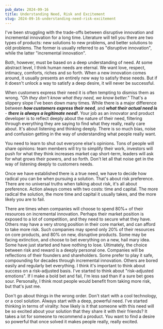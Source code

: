 ```yaml
---
pub_date: 2024-09-16
title: Understanding Need, Risk and Excitement
slug: 2024-09-16-understanding-need-risk-excitement
---
```


I've been struggling with the trade-offs between disruptive innovation and incremental innovation for a long time.
Literature will tell you there are two types of products: new solutions to new problems, and better solutions to old
problems. The former is usually referred to as "disruptive innovation", while the latter "incremental innovation".

Both, however, must be based on a deep understanding of need. At some abstract level, I think human needs are
eternal. We want love, respect, intimacy, comforts, riches and so forth. When a new innovation comes around, it
usually presents an entirely new way to satisfy these needs. But if it doesn't unlock a way to satisfy a deep desire,
it will never be successful.

When customers express their need it is often tempting to dismiss them as wrong. _"Oh they don't know what they need, we
know better."_ That's a slippery slope I've been down many times. While there is a major difference between **_how
customers express their need_**, and **_what their actual need is_** - **_there is always a legitimate need!_**.
Your job as an innovator and product developer is to reflect deeply about the nature of their need, filtering through
everything they are saying to find what they really, really care about. It's about listening and thinking deeply.
There is so much bias, noise and confusion getting in the way of understanding what people really want.

You need to learn to shut out everyone else's opinions. Tons of people will share opinions: team members will try to
simplify their work, investors will push for what they think increases market cap short-term, leaders will ask for what
grows their powers, and so forth. Don't let all that noise get in the way of listening deeply to customers needs.

Once we have established there is a true need, we have to decide how radical you can be when pursuing a solution.
That's about risk preference. There are no universal truths when talking about risk, it's all about preference. Action
always comes with two costs: time and capital. The more radical the solution, the more time and capital it usually
takes, and the more likely you are to fail.

There are times when companies will choose to spend 80%+ of their resources on incremental innovation. Perhaps their
market position is exposed to a lot of competition, and they need to secure what they have. Others may have a very
strong position in their core market, and can afford to take more risk. Such companies may spend only 20% of their
resources on core products, and 80% on new, disruptive products. Some may be facing extinction, and choose to bet
everything on a new, hail mary idea. Some have just started and have nothing to lose. Ultimately, the choice
between risk and reward is a deeply personal one. Companies will be reflections of their founders and shareholders.
Some prefer to play it safe, compounding for decades through incremental innovation. Others are bored easily and
regularly bet everything. I think it's important to think about success on a risk-adjusted basis. I've started to think
about "risk-adjusted emotions". If I make a bold bet and fail, I'm less sad than if a sure bet goes sour. Personally,
I think most people would benefit from taking more risk, but that's just me.

Don't go about things in the wrong order. Don't start with a cool technology, or a cool solution. Always start with
a deep, powerful need. I've started thinking in terms of virality: how likely is it that someone with this need will
be so excited about your solution that they share it with their friends? It takes a lot for someone to recommend a
product. You want to find a desire so powerful that once solved it makes people really, really excited.